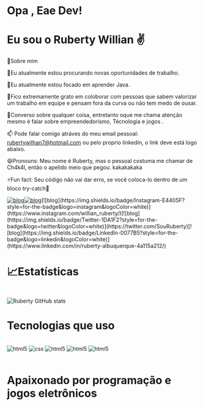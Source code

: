 <h1 aling="center"> Opa , Eae Dev!</h1>

<h1 aling="center">Eu sou o Ruberty Willian ✌️</h1>

📙Sobre mim

🔭Eu atualmente estou procurando novas oportunidades de trabalho.

🌱Eu atualmente estou focado em aprender Java.

👯Fico extremamente grato em coloborar com pessoas que sabem valorizar um trabalho em equipe e pensam fora da curva ou não tem medo de ousar.

💬Converso sobre qualquer coisa, entretanto oque me chama atenção mesmo é falar sobre empreendedorismo, Técnologia e jogos .

📫 Pode falar comigo atráves do meu email pessoal: rubertywilhan7@hotmail.com ou pelo proprio linkedin, o link deve está logo abaixo.

😄Pronouns: Meu nome é Ruberty, mas o pessoal costuma me chamar de Ch4k4l, então o apelido meio que pegou. kakakakaka

⚡Fun fact: Seu código não vai dar erro, se você coloca-lo dentro de um bloco try-catch🤔

[![blog](https://img.shields.io/badge/YouTube-FF0000?style=for-the-badge&logo=youtube&logoColor=white)](https://www.youtube.com/channel/UCpBTrwclsr8eeiVTSyWFgYQ)[![blog](https://img.shields.io/badge/Twitch-9146FF?style=for-the-badge&logo=twitch&logoColor=white)](https://www.twitch.tv/ch4k4lzinho_)[![blog](https://img.shields.io/badge/Instagram-E4405F?style=for-the-badge&logo=instagram&logoColor=white)](https://www.instagram.com/willian_ruberty/)[![blog](https://img.shields.io/badge/Twitter-1DA1F2?style=for-the-badge&logo=twitter&logoColor=white)](https://twitter.com/SouRuberty)[![blog](https://img.shields.io/badge/LinkedIn-0077B5?style=for-the-badge&logo=linkedin&logoColor=white)](https://www.linkedin.com/in/ruberty-albuquerque-4a115a212/) 

### <h1>📈Estatísticas<h1>

![Ruberty GitHub stats](https://github-readme-stats.vercel.app/api?username=Ch4k4lzinho&show_icons=true&theme=tokyonight)

<h1 aling="center">Tecnologias que uso</h1>

<div style="displa: inline_block"><br/>
<img aling="center" alt=html5 src=https://img.shields.io/badge/HTML5-E34F26?style=for-the-badge&logo=html5&logoColor=white />
<img aling="center" alt=css src=https://img.shields.io/badge/CSS3-1572B6?style=for-the-badge&logo=css3&logoColor=white  />
<img aling="center" alt=html5 src=https://img.shields.io/badge/JavaScript-323330?style=for-the-badge&logo=javascript&logoColor=F7DF1E   />
<img aling="center" alt=html5 src=https://img.shields.io/badge/Python-14354C?style=for-the-badge&logo=python&logoColor=white  />
<img aling="center" alt=html5 src= https://img.shields.io/badge/Java-ED8B00?style=for-the-badge&logo=openjdk&logoColor=white  />

</div>
</div>
<br/>


  <h1 aling="center">Apaixonado por programação e jogos eletrônicos</h1>




